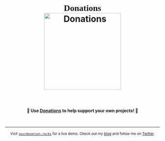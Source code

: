 <h1 align="center">
	<b style="font-family:'Palatino Linotype','Book Antiqua',Palatino,serif";>Donations</b>
	<br>
	<img width="250" src="https://yourdonation.rocks/images/heart3.png" alt="Donations"><p>
</h1>

<br>
<p align="center">
	<b>🙌 Use <a href="https://yourdonation.rocks">Donations</a> to help support <b>your</b> own projects! 🙌</b>
</p>
<br>

---

<p align="center">
	<sub>Visit <a href="https://yourdonation.rocks"><code>yourdonation.rocks</code></a> for a live demo. Check out my <a href="https://nikolaskama.me">blog</a> and follow me on <a href="https://twitter.com/nikolaskama">Twitter</a>.</sub>
</p>